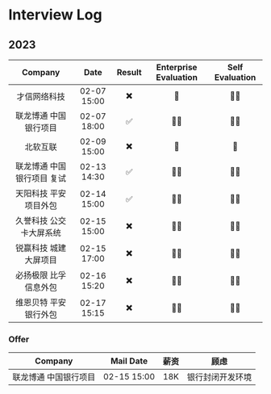 # Interview Log

## 2023

|  Company | Date | Result | Enterprise Evaluation | Self Evaluation |
| :--------: |:-------------:|:-----:|:-----:|:-----:|
| 才信网络科技 | 02-07 15:00 | ✖️ | 🌟 | 🌟🌟 |
| 联龙博通 中国银行项目 | 02-07 18:00 | ✅ | 🌟🌟 | 🌟🌟 |
| 北软互联 | 02-09 15:00 | ✖️ | 🌟 | 🌟 |
| 联龙博通 中国银行项目 复试 | 02-13 14:30 | ✅ | 🌟🌟 | 🌟🌟 |
| 天阳科技 平安项目外包| 02-14 15:00 | ✅ | 🌟🌟 | 🌟🌟 |
| 久誉科技 公交卡大屏系统| 02-15 15:00 | ✖️ | 🌟🌟 | 🌟🌟 |
| 锐赢科技 城建大屏项目 | 02-15 17:00 | ✖️ | 🌟🌟 | 🌟🌟 |
| 必扬极限 比孚信息外包 | 02-16 15:20 | ✖️ | 🌟🌟 | 🌟🌟 |
| 维恩贝特 平安银行外包 | 02-17 15:15 | ✖️ | 🌟🌟 | 🌟🌟 |

### Offer

| Company | Mail Date | 薪资 | 顾虑 |
|:-----:|:--:|:--:|:--:|
| 联龙博通 中国银行项目 | 02-15 15:00 | 18K | 银行封闭开发环境 |